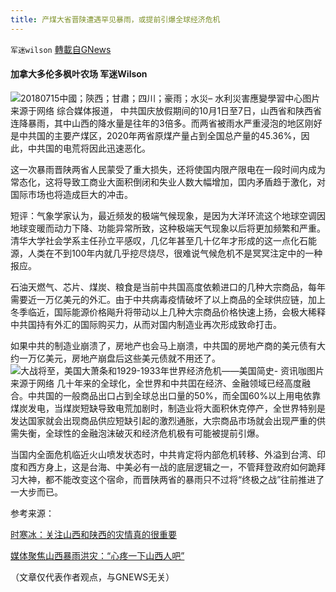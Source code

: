 ```yaml
---
title: 产煤大省晋陕遭遇罕见暴雨，或提前引爆全球经济危机
---
```

`军迷wilson` [轉載自GNews](https://gnews.org/zh-hans/1589881/)

#### 加拿大多伦多枫叶农场 军迷Wilson
![20180715中國；陝西；甘肅；四川；豪雨；水災– 水利災害應變學習中心](https://llc.wcdr.ntu.edu.tw/wp-content/uploads/2019/12/a21c.jpg)图片来源于网络
综合媒体报道， 中共国庆放假期间的10月1日至7日，山西省和陕西省连降暴雨，其中山西的降水量是往年的3倍多。而两省被雨水严重浸泡的地区刚好是中共国的主要产煤区，2020年两省原煤产量占到全国总产量的45.36%，因此，中共国的电荒将因此迅速恶化。

这一次暴雨晋陕两省人民蒙受了重大损失，还将使国内限产限电在一段时间内成为常态化，这将导致工商业大面积倒闭和失业人数大幅增加，囯内矛盾趋于激化，对国际市场也将造成巨大的冲击。

短评：气象学家认为，最近频发的极端气候现象，是因为大洋环流这个地球空调因地球变暖而动力下降、功能异常所致，这种极端天气现象以后将更加频繁和严重。清华大学社会学系主任孙立平感叹，几亿年甚至几十亿年才形成的这一点化石能源，人类在不到100年内就几乎挖尽烧尽，很难说气候危机不是冥冥注定中的一种报应。

石油天燃气、芯片、煤炭、粮食是当前中共国高度依赖进口的几种大宗商品，每年需要近一万亿美元的外汇。由于中共病毒疫情破坏了以上商品的全球供应链，加上冬季临近，国际能源价格飚升将带动以上几种大宗商品价格快速上扬，会极大稀释中共国持有外汇的国际购买力，从而对国内制造业再次形成致命打击。

如果中共的制造业崩溃了，房地产也会马上崩溃，中共国的房地产商的美元债有大约一万亿美元，房地产崩盘后这些美元债就不用还了。
![大战将至，美国大萧条和1929-1933年世界经济危机——美国简史- 资讯咖](https://p2.pstatp.com/origin/pgc-image/0b8653d897e84758a07fb0c3688709dd.jpeg)图片来源于网络
几十年来的全球化，全世界和中共囯在经济、金融领域已经高度融合。中共国的一般商品出口占到全球总出口量的50%，而全国60%以上用电依靠煤炭发电，当煤炭短缺导致电荒加剧时，制造业将大面积休克停产，全世界特别是发达国家就会出现商品供应短缺引起的激烈通胀，大宗商品市场就会出现严重的供需失衡，全球性的金融泡沫破灭和经济危机极有可能被提前引爆。

当国内全面危机临近火山喷发状态时，中共肯定将内部危机转移、外溢到台湾、印度和西方身上，这是台海、中美必有一战的底层逻辑之一，不管拜登政府如何跪拜习大神，都不能改变这个宿命，而晋陕两省的暴雨只不过将“终极之战”往前推进了一大步而已。

参考来源：

[时寒冰：关注山西和陕西的灾情真的很重要](https://mp.weixin.qq.com/s/zy-3O5Xk4WsudTxKIKuS9Q)

[媒体聚焦山西暴雨洪灾：“心疼一下山西人吧”](https://news.sina.com.cn/c/2021-10-11/doc-iktzqtyu0708374.shtml)

（文章仅代表作者观点，与GNEWS无关）
